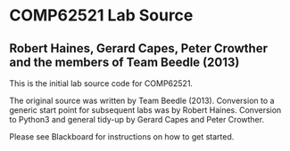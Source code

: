 # COMP62521 Lab Source

## Robert Haines, Gerard Capes, Peter Crowther and the members of Team Beedle (2013)

This is the initial lab source code for COMP62521.

The original source was written by Team Beedle (2013). Conversion to a generic start point for subsequent labs was by Robert Haines. Conversion to Python3 and general tidy-up by Gerard Capes and Peter Crowther.

Please see Blackboard for instructions on how to get started.
